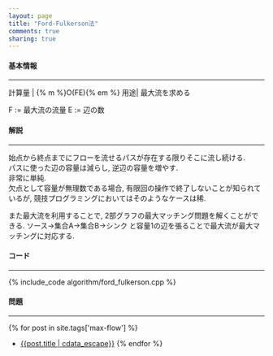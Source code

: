 ```yaml
---
layout: page
title: "Ford-Fulkerson法"
comments: true
sharing: true
---
```


#### 基本情報
  
***

計算量 | {% m %}O(FE){% em %}
用途| 最大流を求める
  
F := 最大流の流量
E := 辺の数


#### 解説

***

始点から終点までにフローを流せるパスが存在する限りそこに流し続ける.  
パスに使った辺の容量は減らし, 逆辺の容量を増やす.  
非常に単純.  
欠点として容量が無理数である場合, 有限回の操作で終了しないことが知られているが, 競技プログラミングにおいてはそのようなケースは稀.  

また最大流を利用することで, 2部グラフの最大マッチング問題を解くことができる. ソース->集合A->集合B->シンク と容量1の辺を張ることで最大流が最大マッチングに対応する.

#### コード

***

{% include_code algorithm/ford_fulkerson.cpp %}



#### 問題

***  

{% for post in site.tags['max-flow'] %}
* [{{post.title | cdata_escape}}]({{post.url}})
{% endfor %}